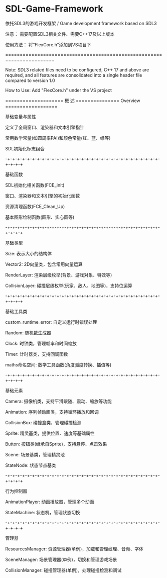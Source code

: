 # SDL-Game-Framework
依托SDL3的游戏开发框架 / Game development framework based on SDL3

注意： 需要配置SDL3相关文件、需要C++17及以上版本

使用方法： 将“FlexCore.h”添加到VS项目下

=======================================================================

Note: SDL3 related files need to be configured, C++ 17 and above are required, and all features are consolidated into a single header file compared to version 1.0

How to Use: Add "FlexCore.h" under the VS project


==================== 概  述 =============== Overview ==================

基础变量与属性

定义了全局窗口、渲染器和文本引擎指针

常用数学常量(如圆周率PAI)和颜色常量(红、蓝、绿等)

SDL初始化标志组合

-+-+-+-+-+-+-+-+-+-+-+-+-+-+-+-+-+-+-+-+-+-+-+-+-+-+-+-+-+-+-+-+-+-+-+

基础函数

SDL初始化相关函数(FCE_init)

窗口、渲染器和文本引擎的初始化函数

资源清理函数(FCE_Clean_Up)

基本图形绘制函数(圆形、实心圆等)

-+-+-+-+-+-+-+-+-+-+-+-+-+-+-+-+-+-+-+-+-+-+-+-+-+-+-+-+-+-+-+-+-+-+-+

基础类型

Size: 表示大小的结构体

Vector2: 2D向量类，包含常用向量运算

RenderLayer: 渲染层级枚举(背景、游戏对象、特效等)

CollisionLayer: 碰撞层级枚举(玩家、敌人、地图等)，支持位运算

-+-+-+-+-+-+-+-+-+-+-+-+-+-+-+-+-+-+-+-+-+-+-+-+-+-+-+-+-+-+-+-+-+-+-+

基础工具类

custom_runtime_error: 自定义运行时错误处理

Random: 随机数生成器

Clock: 时钟类，管理帧率和时间缩放

Timer: 计时器类，支持回调函数

maths命名空间: 数学工具函数(角度弧度转换、插值等)

-+-+-+-+-+-+-+-+-+-+-+-+-+-+-+-+-+-+-+-+-+-+-+-+-+-+-+-+-+-+-+-+-+-+-+

基础元素

Camera: 摄像机类，支持平滑跟随、震动、缩放等功能

Animation: 序列帧动画类，支持循环播放和回调

CollisionBox: 碰撞盒类，管理碰撞检测

Sprite: 精灵基类，提供位置、速度等基础属性

Button: 按钮类(继承自Sprite)，支持悬停、点击效果

Scene: 场景基类，管理精灵池

StateNode: 状态节点基类

-+-+-+-+-+-+-+-+-+-+-+-+-+-+-+-+-+-+-+-+-+-+-+-+-+-+-+-+-+-+-+-+-+-+-+

行为控制器

AnimationPlayer: 动画播放器，管理多个动画

StateMachine: 状态机，管理状态切换

-+-+-+-+-+-+-+-+-+-+-+-+-+-+-+-+-+-+-+-+-+-+-+-+-+-+-+-+-+-+-+-+-+-+-+

管理器

ResourcesManager: 资源管理器(单例)，加载和管理纹理、音频、字体

SceneManager: 场景管理器(单例)，切换和管理游戏场景

CollisionManager: 碰撞管理器(单例)，处理碰撞检测和调试

